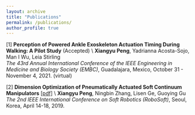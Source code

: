 ```yaml
---
layout: archive
title: "Publications"
permalink: /publications/
author_profile: true
---
```



[1] **Perception of Powered Ankle Exoskeleton Actuation Timing During Walking: A Pilot Study** (Accepted) \\
**Xiangyu Peng**, Yadrianna Acosta-Sojo, Man I Wu, Leia Stirling           
_The 43rd Annual International Conference of the IEEE Engineering in Medicine and Biology Society (EMBC)_, Guadalajara, Mexico, October 31 - November 4, 2021. (virtual)

[2] **Dimension Optimization of Pneumatically Actuated Soft Continuum Manipulators** [[pdf]](https://ieeexplore.ieee.org/stamp/stamp.jsp?tp=&arnumber=8722816) \\
**Xiangyu Peng**, Ningbin Zhang, Lisen Ge, Guoying Gu           
_The 2nd IEEE International Conference on Soft Robotics (RoboSoft)_, Seoul, Korea, April 14-18, 2019.
